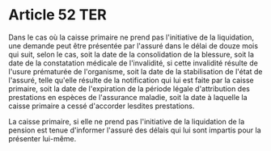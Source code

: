 # Article 52 TER

Dans le cas où la caisse primaire ne prend pas l'initiative de la liquidation, une demande peut être présentée par l'assuré dans le délai de douze mois qui suit, selon le cas, soit la date de la consolidation de la blessure, soit la date de la constatation médicale de l'invalidité, si cette invalidité résulte de l'usure prématurée de l'organisme, soit la date de la stabilisation de l'état de l'assuré, telle qu'elle résulte de la notification qui lui est faite par la caisse primaire, soit la date de l'expiration de la période légale d'attribution des prestations en espèces de l'assurance maladie, soit la date à laquelle la caisse primaire a cessé d'accorder lesdites prestations.

La caisse primaire, si elle ne prend pas l'initiative de la liquidation de la pension est tenue d'informer l'assuré des délais qui lui sont impartis pour la présenter lui-même.
